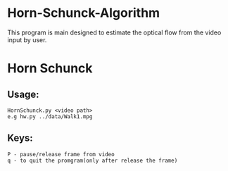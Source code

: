 # Horn-Schunck-Algorithm
This program is main designed to estimate the optical flow from the video input by user. 

Horn Schunck
================
Usage:
------
	HornSchunck.py <video path>
	e.g hw.py ../data/Walk1.mpg
Keys:
-----
	P - pause/release frame from video
	q - to quit the promgram(only after release the frame)
